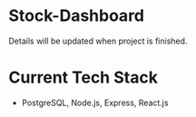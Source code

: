 # Stock-Dashboard

Details will be updated when project is finished.

# Current Tech Stack
- PostgreSQL, Node.js, Express, React.js
